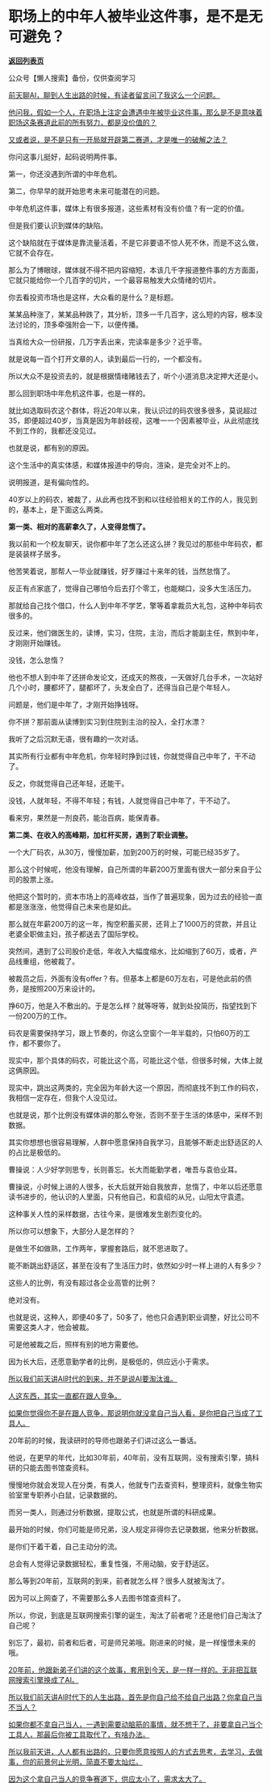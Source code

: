 # 职场上的中年人被毕业这件事，是不是无可避免？

[**返回列表页**](/gzh/记忆承载)

公众号【懒人搜索】备份，仅供查阅学习

[前天聊AI，聊到人生出路的时候，有读者留言问了我这么一个问题。](https://mp.weixin.qq.com/s?__biz=Mzg4MTg2MzU3Mg==&mid=2247484506&idx=1&sn=7990657891448cec32b1931a5b4af75f&scene=21#wechat_redirect)

[他问我，假如一个人，在职场上注定会遭遇中年被毕业这件事，那么是不是意味着职场这条赛道此前的所有努力，都是没价值的？](https://mp.weixin.qq.com/s?__biz=Mzg4MTg2MzU3Mg==&mid=2247484506&idx=1&sn=7990657891448cec32b1931a5b4af75f&scene=21#wechat_redirect)

[又或者说，是不是只有一开局就开辟第二赛道，才是唯一的破解之法？](https://mp.weixin.qq.com/s?__biz=Mzg4MTg2MzU3Mg==&mid=2247484506&idx=1&sn=7990657891448cec32b1931a5b4af75f&scene=21#wechat_redirect)

你问这事儿挺好，起码说明两件事。  

第一，你还没遇到所谓的中年危机。  

第二，你早早的就开始思考未来可能潜在的问题。

中年危机这件事，媒体上有很多报道，这些素材有没有价值？有一定的价值。

但是我们要认识到媒体的缺陷。

这个缺陷就在于媒体是靠流量活着，不是它非要语不惊人死不休，而是不这么做，它就不会存在。  

那么为了博眼球，媒体就不得不把内容缩短，本该几千字报道整件事的方方面面，它就只能给你一个几百字的切片，一个最容易触发大众情绪的切片。  

你去看投资市场也是这样，大众看的是什么？是标题。

某某品种涨了，某某品种跌了，其分析，顶多一千几百字，这么短的内容，根本没法讨论的，顶多牵强附会一下，以便传播。

当真给大众一份研报，几万字丢出来，完读率是多少？近乎零。  

就是说每一百个打开文章的人，读到最后一行的，一个都没有。

所以大众不是投资去的，就是根据情绪赌钱去了，听个小道消息决定押大还是小。

那么回到职场中年危机这件事，也是一样的。  

就比如选取码农这个群体，将近20年以来，我认识过的码农很多很多，莫说超过35，即便超过40岁，当真是因为年龄歧视，这唯一一个因素被毕业，从此彻底找不到工作的，我都还没见过。  

也就是说，都有别的原因。

这个生活中的真实体感，和媒体报道中的导向，渲染，是完全对不上的。  

说明报道，是有偏向性的。  

40岁以上的码农，被裁了，从此再也找不到和以往经验相关的工作的人，我见到的，基本上，是下面这么两类。

**第一类、相对的高薪拿久了，人变得怠惰了。**

我以前和一个校友聊天，说你都中年了怎么还这么拼？我见过的那些中年码农，都是装装样子居多。

他苦笑着说，那帮人一毕业就赚钱，好歹赚过十来年的钱，当然怠惰了。

反正有点家底了，觉得自己哪怕今后去打个零工，也能糊口，没多大生活压力。

那就给自己找个借口，什么人到中年不学艺，擎等着拿裁员大礼包，这种中年码农很多的。

反过来，他们做医生的，读博，实习，住院，主治，而后才能副主任，熬到中年，才刚刚开始赚钱。

没钱，怎么怠惰？

他也不想人到中年了还拼命发论文，还成天的熬夜，一天做好几台手术，一次站好几个小时，腰都坏了，腿都坏了，头发全白了，还得当自己是个年轻人。

问题是，他们是中年了，才刚开始挣钱呀。  

你不拼？那前面从读博到实习到住院到主治的投入，全打水漂？  

我听了之后沉默无语，很有趣的一次对话。  

其实所有行业都有中年危机，你年轻时挣到过钱，你就觉得自己中年了，干不动了。

反之，你就觉得自己还年轻，还能干。  

没钱，人就年轻，不得不年轻；有钱，人就觉得自己中年了，干不动了。  

看来穷，果然是一剂良药，能治百病，能保青春。

**第二类、在收入的高峰期，加杠杆买房，遇到了职业调整。**

一个大厂码农，从30万，慢慢加薪，加到200万的时候，可能已经35岁了。  

那么这个时候呢，他没有理解，自己所谓的年薪200万里面有很大一部分来自于公司的股票上涨。  

他把这个暂时的，资本市场上的高峰收益，当作了普遍现象，因为过去的经验一直都是涨涨涨，他觉得自己未来也是如此。  

那么就在年薪200万的这一年，掏空积蓄买房，还背上了1000万的贷款，并且让老婆全职做主妇，孩子都送去了国际学校。  

突然间，遇到了公司股价走低，年收入大幅度缩水，比如缩到了60万，或者，产品线重组，他被裁了。  

被裁员之后，外面有没有offer？有。但基本上都是60万左右，可是他此前的债务，是按照200万来设计的。  

挣60万，他是入不敷出的。于是怎么样？就等呀等，就到处投简历，指望找到下一份200万的工作。  

码农是需要保持学习，跟上节奏的，你这么空窗个一年半载的，只怕60万的工作，都不要你了。  

现实中，那个具体的码农，可能比这个高，可能比这个低，但很多时候，大体上就这俩原因。

现实中，跳出这两类的，完全因为年龄大这一个原因，而彻底找不到工作的码农，我相信一定存在，但我个人没见过。

也就是说，那个比例没有媒体讲的那么夸张，否则不至于生活的体感中，采样不到数据。

其实你想想也很容易理解，人群中愿意保持自我学习，且能够不断走出舒适区的人的占比是极低的。

曹操说：人少好学则思专，长则善忘。长大而能勤学者，唯吾与袁伯业耳。

曹操说，小时候上进的人很多，长大后就开始自我放弃，怠惰了，中年以后还愿意读书进步的，他认识的人里面，只有他自己，和袁绍的从兄，山阳太守袁遗。

这种事关人性的采样数据，古往今来，是很难发生剧烈变化的。

所以你可以想象下，大部分人是怎样的？  

是做生不如做熟，工作两年，掌握套路后，就不思进取了。

能不断跳出舒适区，甚至在没有了生活压力时，依然如少时一样上进的人有多少？

这些人的比例，有没有超过各企业高管的比例？  

绝对没有。

也就是说，这种人，即便40多了，50多了，他也只会遇到职业调整，好比公司不需要这类人才，他会被裁。  

可是他被裁之后，照样有别的地方需要他。

因为长大后，还愿意勤学者的比例，是极低的，供应远小于需求。

[所以我们前天讲AI时代的到来，并不是说AI要淘汰谁。](https://mp.weixin.qq.com/s?__biz=Mzg4MTg2MzU3Mg==&mid=2247484506&idx=1&sn=7990657891448cec32b1931a5b4af75f&scene=21#wechat_redirect)

[人这东西，其实一直都在跟人竞争。  
](https://mp.weixin.qq.com/s?__biz=Mzg4MTg2MzU3Mg==&mid=2247484506&idx=1&sn=7990657891448cec32b1931a5b4af75f&scene=21#wechat_redirect)

[如果你觉得你不是在跟人竞争，那说明你就没拿自己当人看，是你把自己当成了工具人。](https://mp.weixin.qq.com/s?__biz=Mzg4MTg2MzU3Mg==&mid=2247484506&idx=1&sn=7990657891448cec32b1931a5b4af75f&scene=21#wechat_redirect)

20年前的时候，我读研时的导师也跟弟子们讲过这么一番话。  

他说，在更早的年代，比如30年前，40年前，没有互联网，没有搜索引擎，搞科研的只能去图书馆查资料。  

慢慢地你就会发现人在分类，有类人，他就专门去查资料，整理资料，就像生物实验室里专职养小白鼠，记录数据的。  

而另一类人，则通过分析数据，提取公式，也就是所谓的科研成果。

最开始的时候，你们可能是师兄弟，没人规定非得你去记录数据，他来分析数据。  

是你们干着干着，自己主动分的流。

总会有人觉得记录数据轻松，重复性强，不用动脑，安于舒适区。  

那么等到20年前，互联网的到来，前者就怎么样？很多人就被淘汰了。  

因为可以上网查了，不需要那么多人去图书馆查资料了。

所以，你说，到底是互联网搜索引擎的诞生，淘汰了前者呢？还是他们自己淘汰了自己呢？

别忘了，最初，前者和后者，可是师兄弟哦。刚进来的时候，是一样憧憬未来的哦。  

[20年前，他跟新弟子们讲的这个故事，套用到今天，是一样一样的。无非把互联网搜索引擎换成了AI。  
](https://mp.weixin.qq.com/s?__biz=Mzg4MTg2MzU3Mg==&mid=2247484506&idx=1&sn=7990657891448cec32b1931a5b4af75f&scene=21#wechat_redirect)

[所以我们前天讲AI时代下的人生出路，首先是你自己给不给自己出路？你拿自己当不当人？](https://mp.weixin.qq.com/s?__biz=Mzg4MTg2MzU3Mg==&mid=2247484506&idx=1&sn=7990657891448cec32b1931a5b4af75f&scene=21#wechat_redirect)

[如果你都不拿自己当人，一遇到需要动脑筋的事情，就不想干了，非要拿自己当个工具人，那最后你被工具取代了，有啥办法。](https://mp.weixin.qq.com/s?__biz=Mzg4MTg2MzU3Mg==&mid=2247484506&idx=1&sn=7990657891448cec32b1931a5b4af75f&scene=21#wechat_redirect)

[所以我前天讲，人人都有出路的，只要你愿意按照人的方式去思考，去学习，去做事，你的前景何止光明，简直不要太灿烂。  
](https://mp.weixin.qq.com/s?__biz=Mzg4MTg2MzU3Mg==&mid=2247484506&idx=1&sn=7990657891448cec32b1931a5b4af75f&scene=21#wechat_redirect)

[因为这个拿自己当人的竞争赛道下，供应太小了，需求太大了。](https://mp.weixin.qq.com/s?__biz=Mzg4MTg2MzU3Mg==&mid=2247484506&idx=1&sn=7990657891448cec32b1931a5b4af75f&scene=21#wechat_redirect)

